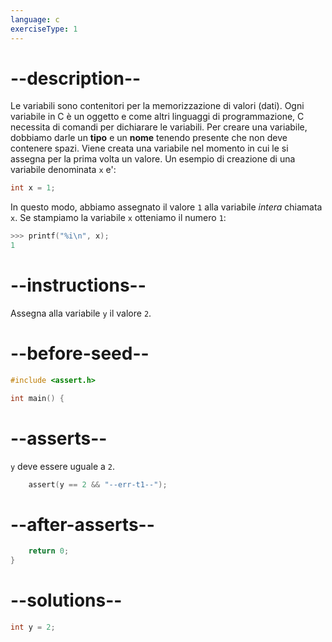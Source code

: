 ```yaml
---
language: c
exerciseType: 1
---
```


# --description--

Le variabili sono contenitori per la memorizzazione di valori (dati).
Ogni variabile in C è un oggetto e come altri linguaggi di programmazione, C necessita di comandi per dichiarare le variabili.
Per creare una variabile, dobbiamo darle un **tipo** e un **nome** tenendo presente che non deve contenere spazi.
Viene creata una variabile nel momento in cui le si assegna per la prima volta un valore.
Un esempio di creazione di una variabile denominata `x` e':
```c
int x = 1;
```
In questo modo, abbiamo assegnato il valore `1` alla variabile _intera_ chiamata `x`.
Se stampiamo la variabile `x` otteniamo il numero `1`:
```c
>>> printf("%i\n", x);
1
```

# --instructions--

Assegna alla variabile `y` il valore `2`.

# --before-seed--

```c
#include <assert.h>

int main() {
```

# --asserts--

`y` deve essere uguale a `2`.

```c
    assert(y == 2 && "--err-t1--");
```

# --after-asserts--

```c
    return 0;
}
```

# --solutions--

```c
int y = 2;
```

